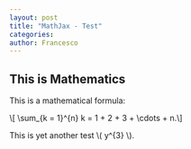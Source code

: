 ```yaml
---
layout: post
title: "MathJax - Test"
categories: 
author: Francesco
---
```

## This is Mathematics

This is a mathematical formula:

\\[ \sum_{k = 1}^{n} k = 1 + 2 + 3 + \cdots + n.\\]

This is yet another test \\( y^{3} \\).
